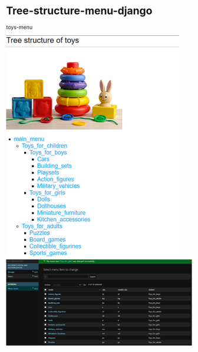 # Tree-structure-menu-django
toys-menu


![SCREEN1!](mymenu/static/img/1.png)
![SCREEN2!](mymenu/static/img/2.png)
